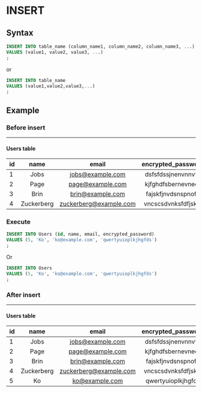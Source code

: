 # INSERT

## Syntax

```sql
INSERT INTO table_name (column_name1, column_name2, column_name3, ...)
VALUES (value1, value2, value3, ...)
;
```
or
```sql
INSERT INTO table_name
VALUES (value1,value2,value3,...)
;
```

## Example

### Before insert
---

#### Users table

| id | name       | email                  | encrypted_password |
|:---|:----------:| :---------------------:|:------------------:|
| 1  | Jobs       | jobs@example.com       | dsfsfdssjnenvnnvfq |
| 2  | Page       | page@example.com       | kjfghdfsbernevnedr |
| 3  | Brin       | brin@example.com       | fajskfjnvdsnspnofe |
| 4  | Zuckerberg | zuckerberg@example.com | vncscsdvnksfdfjskw |

### Execute

```sql
INSERT INTO Users (id, name, email, encrypted_password)
VALUES (5, 'Ko', 'ko@example.com', 'qwertyuioplkjhgfds')
;
```
Or
```sql
INSERT INTO Users
VALUES (5, 'Ko', 'ko@example.com', 'qwertyuioplkjhgfds')
;
```

### After insert
---

#### Users table

| id | name       | email                  | encrypted_password |
|:---|:----------:| :---------------------:|:------------------:|
| 1  | Jobs       | jobs@example.com       | dsfsfdssjnenvnnvfq |
| 2  | Page       | page@example.com       | kjfghdfsbernevnedr |
| 3  | Brin       | brin@example.com       | fajskfjnvdsnspnofe |
| 4  | Zuckerberg | zuckerberg@example.com | vncscsdvnksfdfjskw |
| 5  | Ko         | ko@example.com         | qwertyuioplkjhgfds |
